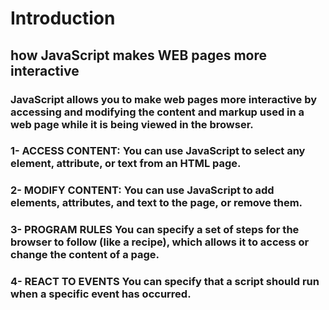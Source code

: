 # Introduction
## how JavaScript makes WEB pages more interactive
### JavaScript allows you to make web pages more interactive by accessing and modifying the content and markup used in a web page while it is being viewed in the browser.
### 1- ACCESS CONTENT: You can use JavaScript to select any element, attribute, or text from an HTML page.
### 2- MODIFY CONTENT: You can use JavaScript to add elements, attributes, and text to the page, or remove them.
### 3- PROGRAM RULES You can specify a set of steps for the browser to follow (like a recipe), which allows it to access or change the content of a page.
### 4- REACT TO EVENTS You can specify that a script should run when a specific event has occurred. 
